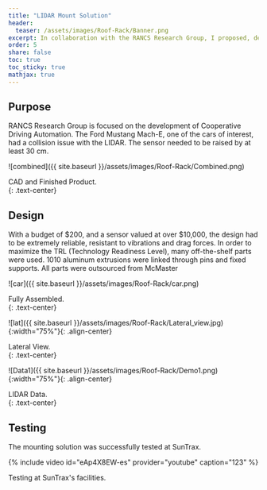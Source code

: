 ```yaml
---
title: "LIDAR Mount Solution"
header:
  teaser: /assets/images/Roof-Rack/Banner.png
excerpt: In collaboration with the RANCS Research Group, I proposed, designed and assembled a mounting solution for the LIDAR. 
order: 5
share: false
toc: true
toc_sticky: true
mathjax: true
---
```


## Purpose
RANCS Research Group is focused on the development of Cooperative Driving Automation. The Ford Mustang Mach-E, one of the cars of interest, had a collision issue with the LIDAR. The sensor needed to be raised by at least 30 cm.

![combined]({{ site.baseurl }}/assets/images/Roof-Rack/Combined.png)
<figcaption>CAD and Finished Product.</figcaption>{: .text-center}


## Design

With a budget of $200, and a sensor valued at over $10,000, the design had to be extremely reliable, resistant to vibrations and drag forces. In order to maximize the TRL (Technology Readiness Level), many off-the-shelf parts were used. 1010 aluminum extrusions were linked through pins and fixed supports. All parts were outsourced from McMaster

![car]({{ site.baseurl }}/assets/images/Roof-Rack/car.png)
<figcaption>Fully Assembled.</figcaption>{: .text-center}

![lat]({{ site.baseurl }}/assets/images/Roof-Rack/Lateral_view.jpg){:width="75%"}{: .align-center}
<figcaption>Lateral View.</figcaption>{: .text-center}

![Data1]({{ site.baseurl }}/assets/images/Roof-Rack/Demo1.png){:width="75%"}{: .align-center}
<figcaption>LIDAR Data.</figcaption>{: .text-center}

## Testing
The mounting solution was successfully tested at SunTrax. 

{% include video id="eAp4X8EW-es" provider="youtube" caption="123" %}
<figcaption>Testing at SunTrax's facilities.</figcaption>

